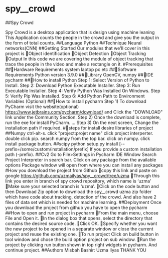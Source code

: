 # spy__crowd

##Spy Crowd

Spy Crowd is a desktop application that is design using machine leaning
This Application counts the people in the crowd and give you the output in the form of total counts.
##Language
Python 
##Technique 
Neural networks(CNN)
##Getting Started
Our modules that we'll cover in this project is 
Object identification
Object Detection
Object Tracking 
Output
In this code we are covering the module of object tracking that trace 
the people in the video and make a rectangle on it. 
#Prerequisites
##Hardware Requirements
system laptop pc etc
##Software Requirements
Python version 3.9.0
##Library 
OpenCV, numpy 
##IDE
pycharm 
##How to install Python
Step 1: Select Version of Python to Install.
Step 2: Download Python Executable Installer.
Step 3: Run Executable Installer.
Step 4: Verify Python Was Installed On Windows.
Step 5: Verify Pip Was Installed.
Step 6: Add Python Path to Environment Variables (Optional)
##How to install pycharm 
Step 1) To download PyCharm visit the website(optional)
 https://www.jetbrains.com/pycharm/download/ and Click the "DOWNLOAD" link under the Community Section.
Step 2) Once the download is complete, run the exe for install PyCharm. ...
Step 3) On the next screen, Change the installation path if required.
#steps for install desire libraries of project
##Numpy 
ctrl-alt-s.
click "project:projet name"
click project interperter.
double click pip.
search numpy from the top bar.
click on numpy.
click install package button.
##scipy
python setup.py install [--prefix=/some/custom/installation/prefix]
If you provide a custom installation path (-prefix).
##Cv2
Go to File>Settings in Pycharm IDE Window
Search Project Interpreter in search bar.
Click on any package from the available options
Package window will open from where you can install any packages
#How you download the project from Github 
copy this link and paste on google
https://github.com/uzmailyas/spy__crowd/tree/uzma
Through this link you enter in branch of spy crowd repository, which name is ‘uzma’
Make sure your selected branch is ‘uzma’. 
Click on the code button and then Download Zip option to download the spy__crowd uzma zip folder which have code about tracking, detection of the crowd. And also have 2 files of data set which is needed for machine learning.
##Deployment
Once you download the project from github you have to open the pycharm
##How to open and run project in pycharm
From the main menu, choose File and Open it.
In the dialog box that opens, select the directory that contains the desired source code.
Click OK.
Specify whether you want the new project to be opened in a separate window or close the current project and reuse the existing one.
To run project Click on build button in tool window and chose the build option project on sub window.
Run the project by clicking run button shown in  top right widgets in pycharm. And continue project.
##Authors
Misbah Bashir:
Uzma Ilyas
                                                                  THANK YOU

